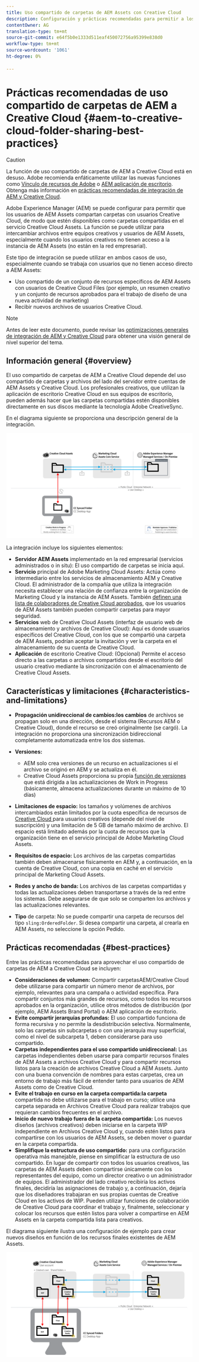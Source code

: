 ```yaml
---
title: Uso compartido de carpetas de AEM Assets con Creative Cloud
description: Configuración y prácticas recomendadas para permitir a los usuarios de Adobe Experience Manager Assets intercambiar carpetas de recursos con usuarios de Adobe Creative Cloud.
contentOwner: AG
translation-type: tm+mt
source-git-commit: e64f5b0e1333d511eaf450072756a95399e838d0
workflow-type: tm+mt
source-wordcount: '1061'
ht-degree: 0%

---
```



# Prácticas recomendadas de uso compartido de carpetas de AEM a Creative Cloud {#aem-to-creative-cloud-folder-sharing-best-practices}

>[!CAUTION]
>
>La función de uso compartido de carpetas de AEM a Creative Cloud está en desuso. Adobe recomienda enfáticamente utilizar las nuevas funciones como [Vínculo de recursos de Adobe](https://helpx.adobe.com/enterprise/admin-guide.html/enterprise/using/adobe-asset-link.ug.html) o [AEM aplicación de escritorio](https://experienceleague.adobe.com/docs/experience-manager-desktop-app/using/using.html). Obtenga más información en [prácticas recomendadas de integración de AEM y Creative Cloud](/help/assets/aem-cc-integration-best-practices.md).

Adobe Experience Manager (AEM) se puede configurar para permitir que los usuarios de AEM Assets compartan carpetas con usuarios Creative Cloud, de modo que estén disponibles como carpetas compartidas en el servicio Creative Cloud Assets. La función se puede utilizar para intercambiar archivos entre equipos creativos y usuarios de AEM Assets, especialmente cuando los usuarios creativos no tienen acceso a la instancia de AEM Assets (no están en la red empresarial).

Este tipo de integración se puede utilizar en ambos casos de uso, especialmente cuando se trabaja con usuarios que no tienen acceso directo a AEM Assets:

* Uso compartido de un conjunto de recursos específicos de AEM Assets con usuarios de Creative Cloud Files (por ejemplo, un resumen creativo y un conjunto de recursos aprobados para el trabajo de diseño de una nueva actividad de marketing)
* Recibir nuevos archivos de usuarios Creative Cloud.

>[!NOTE]
>
>Antes de leer este documento, puede revisar las [optimizaciones generales de integración de AEM y Creative Cloud](aem-cc-integration-best-practices.md) para obtener una visión general de nivel superior del tema.

## Información general {#overview}

El uso compartido de carpetas de AEM a Creative Cloud depende del uso compartido de carpetas y archivos del lado del servidor entre cuentas de AEM Assets y Creative Cloud. Los profesionales creativos, que utilizan la aplicación de escritorio Creative Cloud en sus equipos de escritorio, pueden además hacer que las carpetas compartidas estén disponibles directamente en sus discos mediante la tecnología Adobe CreativeSync.

En el diagrama siguiente se proporciona una descripción general de la integración.

![chlimage_1-406](assets/chlimage_1-406.png)

La integración incluye los siguientes elementos:

* **Servidor AEM Assets** implementado en la red empresarial (servicios administrados o in situ): El uso compartido de carpetas se inicia aquí.
* **Servicio** principal de Adobe Marketing Cloud Assets: Actúa como intermediario entre los servicios de almacenamiento AEM y Creative Cloud. El administrador de la compañía que utiliza la integración necesita establecer una relación de confianza entre la organización de Marketing Cloud y la instancia de AEM Assets. También [definen una lista de colaboradores de Creative Cloud aprobados](https://experienceleague.adobe.com/docs/core-services/interface/assets/t-admin-add-cc-user.html?lang=en#assets), que los usuarios de AEM Assets también pueden compartir carpetas para mayor seguridad.
* **Servicios**  web de Creative Cloud Assets (interfaz de usuario web de almacenamiento y archivos de Creative Cloud): Aquí es donde usuarios específicos del Creative Cloud, con los que se compartió una carpeta de AEM Assets, podrían aceptar la invitación y ver la carpeta en el almacenamiento de su cuenta de Creative Cloud.
* **Aplicación** de escritorio Creative Cloud: (Opcional) Permite el acceso directo a las carpetas o archivos compartidos desde el escritorio del usuario creativo mediante la sincronización con el almacenamiento de Creative Cloud Assets.

## Características y limitaciones {#characteristics-and-limitations}

* **Propagación unidireccional de cambios:los cambios** de archivos se propagan solo en una dirección, desde el sistema (Recursos AEM o Creative Cloud), donde el recurso se creó originalmente (se cargó). La integración no proporciona una sincronización bidireccional completamente automatizada entre los dos sistemas.

* **Versiones:**

   * AEM solo crea versiones de un recurso en actualizaciones si el archivo se originó en AEM y se actualiza en él.
   * Creative Cloud Assets proporciona su propia [función de versiones](https://helpx.adobe.com/creative-cloud/help/versioning-faq.html) que está dirigida a las actualizaciones de Work in Progress (básicamente, almacena actualizaciones durante un máximo de 10 días)

* **Limitaciones de espacio:** los tamaños y volúmenes de archivos intercambiados están limitados por la cuota específica de recursos de  [Creative Cloud ](https://helpx.adobe.com/creative-cloud/kb/file-storage-quota.html) para usuarios creativos (depende del nivel de suscripción) y una limitación de 5 GB de tamaño máximo de archivo. El espacio está limitado además por la cuota de recursos que la organización tiene en el servicio principal de Adobe Marketing Cloud Assets.

* **Requisitos de espacio:** Los archivos de las carpetas compartidas también deben almacenarse físicamente en AEM y, a continuación, en la cuenta de Creative Cloud, con una copia en caché en el servicio principal de Marketing Cloud Assets.
* **Redes y ancho de banda:** Los archivos de las carpetas compartidas y todas las actualizaciones deben transportarse a través de la red entre los sistemas. Debe asegurarse de que solo se comparten los archivos y las actualizaciones relevantes.
* **Tipo** de carpeta: No se puede compartir una carpeta de recursos del tipo  `sling:OrderedFolder`. Si desea compartir una carpeta, al crearla en AEM Assets, no seleccione la opción Pedido.

## Prácticas recomendadas {#best-practices}

Entre las prácticas recomendadas para aprovechar el uso compartido de carpetas de AEM a Creative Cloud se incluyen:

* **Consideraciones de volumen:** Compartir carpetasAEM/Creative Cloud debe utilizarse para compartir un número menor de archivos, por ejemplo, relevantes para una campaña o actividad específica. Para compartir conjuntos más grandes de recursos, como todos los recursos aprobados en la organización, utilice otros métodos de distribución (por ejemplo, AEM Assets Brand Portal) o AEM aplicación de escritorio.
* **Evite compartir jerarquías profundas:** El uso compartido funciona de forma recursiva y no permite la desdistribución selectiva. Normalmente, solo las carpetas sin subcarpetas o con una jerarquía muy superficial, como el nivel de subcarpeta 1, deben considerarse para uso compartido.
* **Carpetas independientes para el uso compartido unidireccional:** Las carpetas independientes deben usarse para compartir recursos finales de AEM Assets a archivos Creative Cloud y para compartir recursos listos para la creación de archivos Creative Cloud a AEM Assets. Junto con una buena convención de nombres para estas carpetas, crea un entorno de trabajo más fácil de entender tanto para usuarios de AEM Assets como de Creative Cloud.
* **Evite el trabajo en curso en la carpeta compartida:la carpeta** compartida no debe utilizarse para el trabajo en curso; utilice una carpeta separada en Archivos Creative Cloud para realizar trabajos que requieran cambios frecuentes en el archivo.
* **Inicio de nuevo trabajo fuera de la carpeta compartida:** Los nuevos diseños (archivos creativos) deben iniciarse en la carpeta WIP independiente en Archivos Creative Cloud y, cuando estén listos para compartirse con los usuarios de AEM Assets, se deben mover o guardar en la carpeta compartida.
* **Simplifique la estructura de uso compartido:** para una configuración operativa más manejable, piense en simplificar la estructura de uso compartido. En lugar de compartir con todos los usuarios creativos, las carpetas de AEM Assets deben compartirse únicamente con los representantes del equipo, como un director creativo o un administrador de equipos. El administrador del lado creativo recibiría los activos finales, decidiría las asignaciones de trabajo y, a continuación, dejaría que los diseñadores trabajaran en sus propias cuentas de Creative Cloud en los activos de WIP. Pueden utilizar funciones de colaboración de Creative Cloud para coordinar el trabajo y, finalmente, seleccionar y colocar los recursos que estén listos para volver a compartirse en AEM Assets en la carpeta compartida lista para creativos.

El diagrama siguiente ilustra una configuración de ejemplo para crear nuevos diseños en función de los recursos finales existentes de AEM Assets.

![chlimage_1-407](assets/chlimage_1-407.png)
